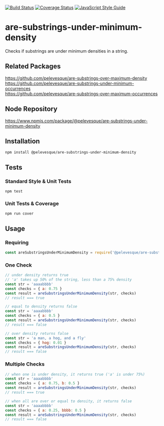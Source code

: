 [![Build Status](https://travis-ci.org/pelevesque/are-substrings-under-minimum-density.svg?branch=master)](https://travis-ci.org/pelevesque/are-substrings-under-minimum-density)
[![Coverage Status](https://coveralls.io/repos/github/pelevesque/are-substrings-under-minimum-density/badge.svg?branch=master)](https://coveralls.io/github/pelevesque/are-substrings-under-minimum-density?branch=master)
[![JavaScript Style Guide](https://img.shields.io/badge/code_style-standard-brightgreen.svg)](https://standardjs.com)

# are-substrings-under-minimum-density

Checks if substrings are under minimum densities in a string.

## Related Packages

https://github.com/pelevesque/are-substrings-over-maximum-density   
https://github.com/pelevesque/are-substrings-under-minimum-occurrences  
https://github.com/pelevesque/are-substrings-over-maximum-occurrences  

## Node Repository

https://www.npmjs.com/package/@pelevesque/are-substrings-under-minimum-density

## Installation

`npm install @pelevesque/are-substrings-under-minimum-density`

## Tests

### Standard Style & Unit Tests

`npm test`

### Unit Tests & Coverage

`npm run cover`

## Usage

### Requiring

```js
const areSubstringsUnderMinimumDensity = require('@pelevesque/are-substrings-under-minimum-density')
```

### One Check

```js
// under density returns true
// 'a' takes up 50% of the string, less than a 75% density
const str = 'aaaabbbb'
const checks = { a: 0.75 }
const result = areSubstringsUnderMinimumDensity(str, checks)
// result === true
```

```js
// equal to density returns false
const str = 'aaaabbbb'
const checks = { a: 0.5 }
const result = areSubstringsUnderMinimumDensity(str, checks)
// result === false
```

```js
// over density returns false
const str = 'a man, a hog, and a fly'
const checks = { hog: 0.01 }
const result = areSubstringsUnderMinimumDensity(str, checks)
// result === false
```

### Multiple Checks

```js
// when one is under density, it returns true ('a' is under 75%)
const str = 'aaaabbbb'
const checks = { a: 0.75, b: 0.5 }
const result = areSubstringsUnderMinimumDensity(str, checks)
// result === true
```

```js
// when all are over or equal to density, it returns false
const str = 'aaaabbbb'
const checks = { a: 0.25, bbbb: 0.5 }
const result = areSubstringsUnderMinimumDensity(str, checks)
// result === false
```
